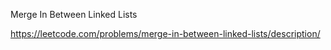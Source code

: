 Merge In Between Linked Lists

https://leetcode.com/problems/merge-in-between-linked-lists/description/
